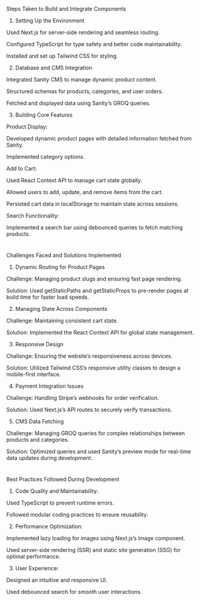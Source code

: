  Steps Taken to Build and Integrate Components

1. Setting Up the Environment

Used Next.js for server-side rendering and seamless routing.

Configured TypeScript for type safety and better code maintainability.

Installed and set up Tailwind CSS for styling.

2. Database and CMS Integration

Integrated Sanity CMS to manage dynamic product content.

Structured schemas for products, categories, and user orders.

Fetched and displayed data using Sanity’s GROQ queries.

3. Building Core Features

Product Display:

Developed dynamic product pages with detailed information fetched from Sanity.

Implemented category options.

Add to Cart:

Used React Context API to manage cart state globally.

Allowed users to add, update, and remove items from the cart.

Persisted cart data in localStorage to maintain state across sessions.

Search Functionality:

Implemented a search bar using debounced queries to fetch matching products.

#

 Challenges Faced and Solutions Implemented

1. Dynamic Routing for Product Pages

Challenge: Managing product slugs and ensuring fast page rendering.

Solution: Used getStaticPaths and getStaticProps to pre-render pages at build time for faster load speeds.

2. Managing State Across Components

Challenge: Maintaining consistent cart state.

Solution: Implemented the React Context API for global state management.

3. Responsive Design

Challenge: Ensuring the website’s responsiveness across devices.

Solution: Utilized Tailwind CSS’s responsive utility classes to design a mobile-first interface.

4. Payment Integration Issues

Challenge: Handling Stripe’s webhooks for order verification.

Solution: Used Next.js’s API routes to securely verify transactions.

5. CMS Data Fetching

Challenge: Managing GROQ queries for complex relationships between products and categories.

Solution: Optimized queries and used Sanity’s preview mode for real-time data updates during development.

#

Best Practices Followed During Development

1) Code Quality and Maintainability:

Used TypeScript to prevent runtime errors.

Followed modular coding practices to ensure reusability.

2) Performance Optimization:

Implemented lazy loading for images using Next.js’s Image component.

Used server-side rendering (SSR) and static site generation (SSG) for optimal performance.

3) User Experience:

Designed an intuitive and responsive UI.

Used debounced search for smooth user interactions.